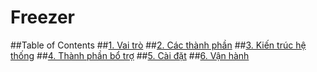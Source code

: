 # Freezer

##Table of Contents
##[1. Vai trò](https://github.com/hocchudong/Freezer/blob/master/Vaitro.md "Vaitro")
##[2. Các thành phần](https://github.com/hocchudong/Freezer/blob/master/Thanhphan.md)
##[3. Kiến trúc hệ thống](https://github.com/hocchudong/Freezer/blob/master/Kientruc.md)
##[4. Thành phần bổ trợ](https://github.com/hocchudong/Freezer/blob/master/Thanphanbotro.md)
##[5. Cài đặt](https://github.com/hocchudong/ghichep-Freezer/tree/master/Cai-dat)
##[6. Vận hành](https://github.com/hocchudong/ghichep-Freezer/tree/master/Van-hanh)
